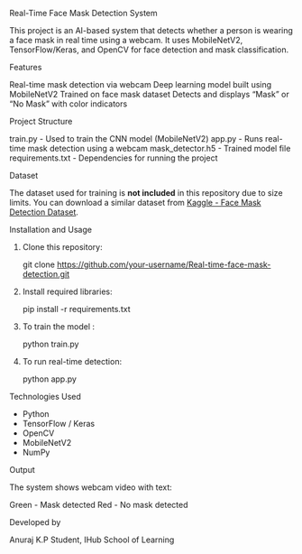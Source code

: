  Real-Time Face Mask Detection System 

This project is an AI-based system that detects whether a person is wearing a face mask in real time using a webcam. It uses MobileNetV2, TensorFlow/Keras, and OpenCV for face detection and mask classification.

 Features

 Real-time mask detection via webcam
 Deep learning model built using MobileNetV2
 Trained on face mask dataset
 Detects and displays “Mask” or “No Mask” with color indicators

 Project Structure

train.py - Used to train the CNN model (MobileNetV2)
app.py - Runs real-time mask detection using a webcam
mask_detector.h5 - Trained model file
requirements.txt - Dependencies for running the project 



 Dataset

The dataset used for training is **not included** in this repository due to size limits.
You can download a similar dataset from [Kaggle - Face Mask Detection Dataset](https://www.kaggle.com/datasets).

 Installation and Usage

1. Clone this repository:

   git clone https://github.com/your-username/Real-time-face-mask-detection.git
 
2. Install required libraries:

   pip install -r requirements.txt

3. To train the model :

   python train.py
   
4. To run real-time detection:
 
   python app.py

 Technologies Used

* Python
* TensorFlow / Keras
* OpenCV
* MobileNetV2
* NumPy

 Output

The system shows webcam video with text:

Green - Mask detected
Red - No mask detected

 Developed by

Anuraj K.P
Student, IHub School of Learning

